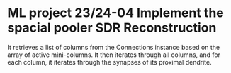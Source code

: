 # ML project 23/24-04 Implement the spacial pooler SDR Reconstruction
It retrieves a list of columns from the Connections instance based on the array of active mini-columns.
It then iterates through all columns, and for each column, it iterates through the synapses of its proximal dendrite.